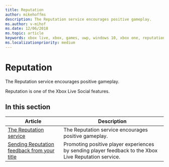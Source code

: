 ```yaml
---
title: Reputation
author: mikehoffms
description: The Reputation service encourages positive gameplay.
ms.author: v-mihof
ms.date: 12/06/2018
ms.topic: article
keywords: xbox live, xbox, games, uwp, windows 10, xbox one, reputation, social features
ms.localizationpriority: medium
---
```


# Reputation

The Reputation service encourages positive gameplay.

Reputation is one of the Xbox Live Social features.


## In this section

| Article | Description |
|---------|-------------|
| [The Reputation service](the-reputation-service.md) | The Reputation service encourages positive gameplay. |
| [Sending Reputation feedback from your title](sending-player-feedback-from-your-title.md) | Promoting positive player experiences by sending player feedback to the Xbox Live Reputation service. |
